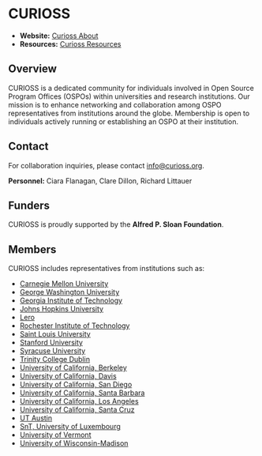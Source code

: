 # CURIOSS

- **Website:** [Curioss About](https://curioss.org/about/)
- **Resources:** [Curioss Resources](https://curioss.org/resources/)

## Overview

CURIOSS is a dedicated community for individuals involved in Open Source Program Offices (OSPOs) within universities and research institutions. Our mission is to enhance networking and collaboration among OSPO representatives from institutions around the globe. Membership is open to individuals actively running or establishing an OSPO at their institution.

## Contact

For collaboration inquiries, please contact [info@curioss.org](mailto:info@curioss.org).

**Personnel:** Ciara Flanagan, Clare Dillon, Richard Littauer

## Funders

CURIOSS is proudly supported by the **Alfred P. Sloan Foundation**.

## Members

CURIOSS includes representatives from institutions such as:

- [Carnegie Mellon University](https://sustainoss.org/academic-map/universities/carnegie-mellon-university.html)
- [George Washington University](https://sustainoss.org/academic-map/universities/george-washington.html)
- [Georgia Institute of Technology](https://sustainoss.org/academic-map/universities/georgia-institute-of-technology.html)
- [Johns Hopkins University](https://sustainoss.org/academic-map/universities/johns-hopkins-university.html)
- [Lero](https://sustainoss.org/academic-map/universities/lero.html)
- [Rochester Institute of Technology](https://sustainoss.org/academic-map/universities/rit.html)
- [Saint Louis University](https://sustainoss.org/academic-map/universities/slu.html)
- [Stanford University](https://sustainoss.org/academic-map/universities/stanford-university.html)
- [Syracuse University](https://sustainoss.org/academic-map/universities/syracuse.html)
- [Trinity College Dublin](https://sustainoss.org/academic-map/universities/trinity-college-dublin.html)
- [University of California, Berkeley](https://sustainoss.org/academic-map/universities/university-of-california-berkeley.html)
- [University of California, Davis](https://sustainoss.org/academic-map/universities/university-of-california-davis.html)
- [University of California, San Diego](https://sustainoss.org/academic-map/universities/university-of-california-san-diego.html)
- [University of California, Santa Barbara](https://sustainoss.org/academic-map/universities/university-of-california-santa-barbara.html)
- [University of California, Los Angeles](https://sustainoss.org/academic-map/universities/university-of-california-los-angeles.html)
- [University of California, Santa Cruz](https://sustainoss.org/academic-map/universities/university-of-california-santa-cruz.html)
- [UT Austin](https://sustainoss.org/academic-map/universities/university-of-texas-austin.html)
- [SnT, University of Luxembourg](https://sustainoss.org/academic-map/universities/snt-university-of-luxembourg.html)
- [University of Vermont](https://sustainoss.org/academic-map/universities/university-of-vermont.html)
- [University of Wisconsin-Madison](https://sustainoss.org/academic-map/universities/university-of-wisconsin-madison.html)
